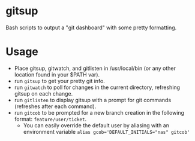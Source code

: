 # gitsup
Bash scripts to output a "git dashboard" with some pretty formatting.

# Usage
- Place gitsup, gitwatch, and gitlisten in /usr/local/bin (or any other location found in your $PATH var).
- run `gitsup` to get your pretty git info.
- run `gitwatch` to poll for changes in the current directory, refreshing gitsup on each change.
- run `gitlisten` to display gitsup with a prompt for git commands (refreshes after each command).
- run `gitcob` to be prompted for a new branch creation in the following format: `feature/user/ticket`.
  - You can easily override the default user by aliasing with an environment variable `alias gcob='DEFAULT_INITIALS="nas" gitcob'`
